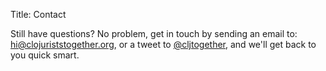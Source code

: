 Title: Contact  


Still have questions? No problem, get in touch by sending an email to: <a href="mailto:hi@clojuriststogether.org?subject=Question about Clojurists Together">hi@clojuriststogether.org</a>, or a tweet to [@cljtogether](https://twitter.com/cljtogether), and we'll get back to you quick smart.
